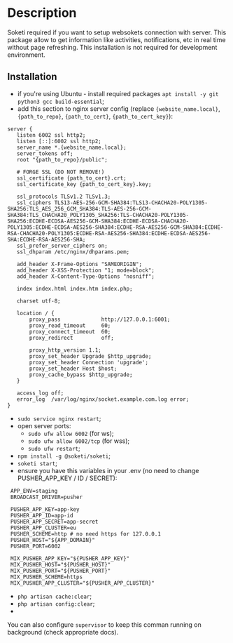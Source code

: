 # Description
Soketi required if you want to setup websokets connection with server. This package allow to get information like activities, notifications, etc in real time without page refreshing. This installation is not required for development environment.

## Installation
 - if you're using Ubuntu - install required packages `apt install -y git python3 gcc build-essential`;
 - add this section to nginx server config (replace `{website_name.local}`, `{path_to_repo}`, `{path_to_cert}`, `{path_to_cert_key}`):
 
 ```
server {
    listen 6002 ssl http2;
    listen [::]:6002 ssl http2;
    server_name *.{website_name.local};
    server_tokens off;
    root "{path_to_repo}/public";

    # FORGE SSL (DO NOT REMOVE!)
    ssl_certificate {path_to_cert}.crt;
    ssl_certificate_key {path_to_cert_key}.key;

    ssl_protocols TLSv1.2 TLSv1.3;
    ssl_ciphers TLS13-AES-256-GCM-SHA384:TLS13-CHACHA20-POLY1305-SHA256:TLS_AES_256_GCM_SHA384:TLS-AES-256-GCM-SHA384:TLS_CHACHA20_POLY1305_SHA256:TLS-CHACHA20-POLY1305-SHA256:ECDHE-ECDSA-AES256-GCM-SHA384:ECDHE-ECDSA-CHACHA20-POLY1305:ECDHE-ECDSA-AES256-SHA384:ECDHE-RSA-AES256-GCM-SHA384:ECDHE-RSA-CHACHA20-POLY1305:ECDHE-RSA-AES256-SHA384:ECDHE-ECDSA-AES256-SHA:ECDHE-RSA-AES256-SHA;
    ssl_prefer_server_ciphers on;
    ssl_dhparam /etc/nginx/dhparams.pem;

    add_header X-Frame-Options "SAMEORIGIN";
    add_header X-XSS-Protection "1; mode=block";
    add_header X-Content-Type-Options "nosniff";

    index index.html index.htm index.php;

    charset utf-8;

    location / {
        proxy_pass             http://127.0.0.1:6001;
        proxy_read_timeout     60;
        proxy_connect_timeout  60;
        proxy_redirect         off;

        proxy_http_version 1.1;
        proxy_set_header Upgrade $http_upgrade;
        proxy_set_header Connection 'upgrade';
        proxy_set_header Host $host;
        proxy_cache_bypass $http_upgrade;
    }

    access_log off;
    error_log  /var/log/nginx/socket.example.com.log error;
}
 ```
 - `sudo service nginx restart`;
 - open server ports:
    - `sudo ufw allow 6002` (for ws);
    - `sudo ufw allow 6002/tcp` (for wss);
    - `sudo ufw restart`;
 - `npm install -g @soketi/soketi`;
 - `soketi start`;
 - ensure you have this variables in your .env (no need to change PUSHER_APP_KEY / ID / SECRET):
 ```
  APP_ENV=staging
  BROADCAST_DRIVER=pusher

  PUSHER_APP_KEY=app-key
  PUSHER_APP_ID=app-id
  PUSHER_APP_SECRET=app-secret
  PUSHER_APP_CLUSTER=eu
  PUSHER_SCHEME=http # no need https for 127.0.0.1
  PUSHER_HOST="${APP_DOMAIN}"
  PUSHER_PORT=6002

  MIX_PUSHER_APP_KEY="${PUSHER_APP_KEY}"
  MIX_PUSHER_HOST="${PUSHER_HOST}"
  MIX_PUSHER_PORT="${PUSHER_PORT}"
  MIX_PUSHER_SCHEME=https
  MIX_PUSHER_APP_CLUSTER="${PUSHER_APP_CLUSTER}"
 ```
 - `php artisan cache:clear`;
 - `php artisan config:clear`;
 - 
 
You can also configure `supervisor` to keep this comman running on background (check appropriate docs).